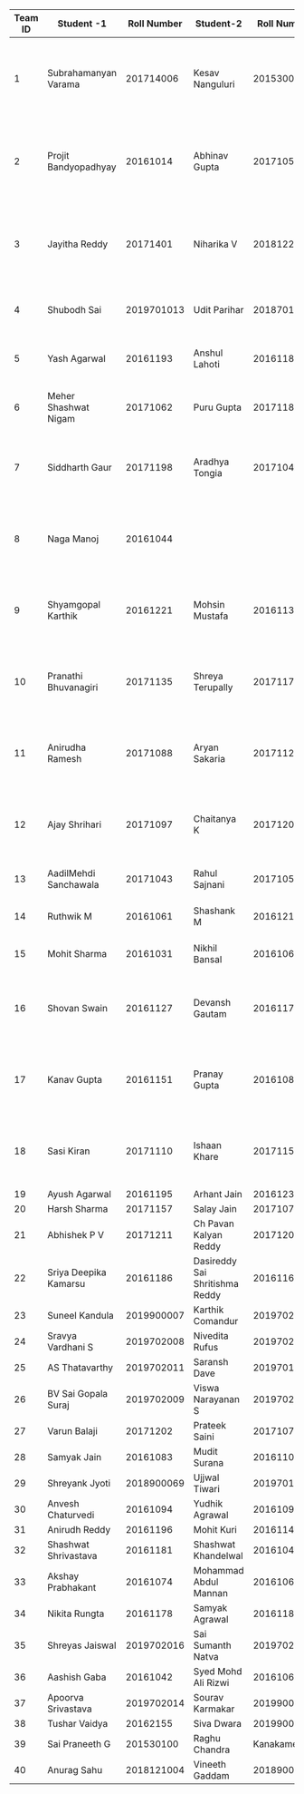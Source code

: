 |Team ID | Student -1 | Roll Number | Student-2 | Roll Number | PDF LInk | Topic |
|----------|--------------|---------------|-------------|----------------|------------|-----|
|1 | Subrahamanyan Varama  | 201714006  | Kesav Nanguluri | 201530022 | |Camera Modeling (pinhole projection, intrinsic and extrinsic parameters) |
|2 | Projit Bandyopadhyay  | 20161014   | Abhinav Gupta   | 20171059|<a href="https://github.com/AnuragSahu/Mobile_Robotics_Assignments/blob/master/Lecture_notes/MR_Notes_Team2.pdf">Link</a> |Camera Modeling (pinhole projection, intrinsic and extrinsic parameters)|
|3 | Jayitha Reddy         | 20171401   | Niharika V      | 2018122008 |<a href="https://github.com/AnuragSahu/Mobile_Robotics_Assignments/blob/master/Lecture_notes/L1CameraModelling.pdf">Link</a> |Camera Modeling (pinhole projection, intrinsic and extrinsic parameters)|
|4 | Shubodh Sai           | 2019701013 | Udit Parihar    | 2018701024 |<a href="https://github.com/AnuragSahu/Mobile_Robotics_Assignments/blob/master/Lecture_notes/MR_Notes_Scribing_Group4.pdf">Link</a>|Camera calibration (DLT, Zhang's)|
|5 | Yash Agarwal          | 20161193   | Anshul Lahoti   | 20161183 |<a href="https://github.com/AnuragSahu/Mobile_Robotics_Assignments/blob/master/Lecture_notes/MR_Notes_Camera_Calibration_Group5.pdf">Link</a>|Camera calibration (DLT, Zhang's)|
|6 | Meher Shashwat Nigam  | 20171062   | Puru Gupta      | 20171187||Camera calibration (DLT, Zhang's)|
|7 | Siddharth Gaur        | 20171198   | Aradhya Tongia  | 20171049|<a href="https://github.com/AnuragSahu/Mobile_Robotics_Assignments/blob/master/Lecture_notes/Epipolar_Geometry_Group_7.pdf">Link</a>|Epipolar geometry (Constraint, F-matrix derviation, E-matrix)|
|8 | Naga Manoj            | 20161044   |                 |          ||Epipolar geometry (Constraint, F-matrix derviation, E-matrix)|
|9 | Shyamgopal Karthik    | 20161221   | Mohsin Mustafa  | 20161131|<a href="https://github.com/AnuragSahu/Mobile_Robotics_Assignments/blob/master/Lecture_notes/Epipolar_Geometry1.pdf">Link</a>|Epipolar geometry (Constraint, F-matrix derviation, E-matrix)|
|10| Pranathi Bhuvanagiri  | 20171135   | Shreya Terupally|20171175||Epipolar geometry (Estimation - 8 point algorithm, RANSAC)|
|11| Anirudha Ramesh       | 20171088   | Aryan Sakaria   |20171123|<a href="https://github.com/AnuragSahu/Mobile_Robotics_Assignments/blob/master/Lecture_notes/MR_notes.pdf">Link</a>|Epipolar geometry (Estimation - 8 point algorithm, RANSAC)|
|12| Ajay Shrihari         | 20171097   | Chaitanya K     |20171208 |<a href="https://github.com/AnuragSahu/Mobile_Robotics_Assignments/blob/master/Lecture_notes/MRnotes_Epipolar_geometry__8point_algorithm_and_RANSAC_.pdf">Link</a>|Epipolar geometry (Estimation - 8 point algorithm, RANSAC)|
|13| AadilMehdi Sanchawala | 20171043   | Rahul Sajnani   | 20171056 |<a href="https://github.com/AnuragSahu/Mobile_Robotics_Assignments/blob/master/Lecture_notes/MR_Team13_Triangulation.pdf">Link</a>|Triangulation (Linear, geometric)|
|14| Ruthwik M             | 20161061   | Shashank M      | 20161214 |<a href="https://github.com/AnuragSahu/Mobile_Robotics_Assignments/blob/master/Lecture_notes/Triangulation__Linear_and_Geometric_Estimation_Team_14.pdf">Link</a>|Triangulation (Linear, geometric)|
|15| Mohit Sharma          | 20161031   | Nikhil Bansal|20161065 ||Triangulation (Linear, geometric)|
|16| Shovan Swain          | 20161127   | Devansh Gautam|20161171 ||Stereo geometry (Disparity, Rectification, Point cloud generation)|
|17| Kanav Gupta           | 20161151   | Pranay Gupta|20161088 ||Stereo geometry (Disparity, Rectification, Point cloud generation)|
|18| Sasi Kiran            | 20171110   | Ishaan Khare|20171153 ||Stereo geometry (Disparity, Rectification, Point cloud generation)|
|19| Ayush Agarwal         | 20161195   | Arhant Jain|20161237||PnP, P3P|
|20| Harsh Sharma          | 20171157   | Salay Jain|20171078||PnP, P3P|
|21| Abhishek P V          | 20171211   | Ch Pavan Kalyan Reddy|20171205 ||PnP, P3P|
|22| Sriya Deepika Kamarsu | 20161186   | Dasireddy Sai Shritishma Reddy|20161165 |||
|23| Suneel Kandula        | 2019900007 | Karthik Comandur|2019702017 |||
|24| Sravya Vardhani S     | 2019702008 | Nivedita Rufus|2019702002 |||
|25| AS Thatavarthy        | 2019702011 | Saransh Dave|2019701025 |||
|26| BV Sai Gopala Suraj   | 2019702009 | Viswa Narayanan S|2019702013|||
|27| Varun Balaji          | 20171202   | Prateek Saini|20171074 |||
|28| Samyak Jain           | 20161083   | Mudit Surana|20161100 |||
|29| Shreyank Jyoti        | 2018900069 | Ujjwal Tiwari|2019701016 |||
|30| Anvesh Chaturvedi     | 20161094   | Yudhik Agrawal|20161093 |||
|31| Anirudh Reddy         | 20161196   | Mohit Kuri|20161141 |||
|32| Shashwat Shrivastava  | 20161181   | Shashwat Khandelwal|20161045|||
|33| Akshay Prabhakant     | 20161074   | Mohammad Abdul Mannan|20161064 |||
|34| Nikita Rungta         | 20161178   | Samyak Agrawal|20161180|||
|35| Shreyas Jaiswal       | 2019702016 | Sai Sumanth Natva|2019702018 |||
|36| Aashish Gaba          | 20161042   | Syed Mohd Ali Rizwi|20161069 |||
|37| Apoorva Srivastava    | 2019702014 | Sourav Karmakar|2019900052 |||
|38| Tushar Vaidya         | 20162155   | Siva Dwara|2019900054 |||
|39| Sai Praneeth G        | 201530100  | Raghu Chandra|Kanakamedala|20161305 |||
|40| Anurag Sahu           | 2018121004 | Vineeth Gaddam|2018900047 |||
